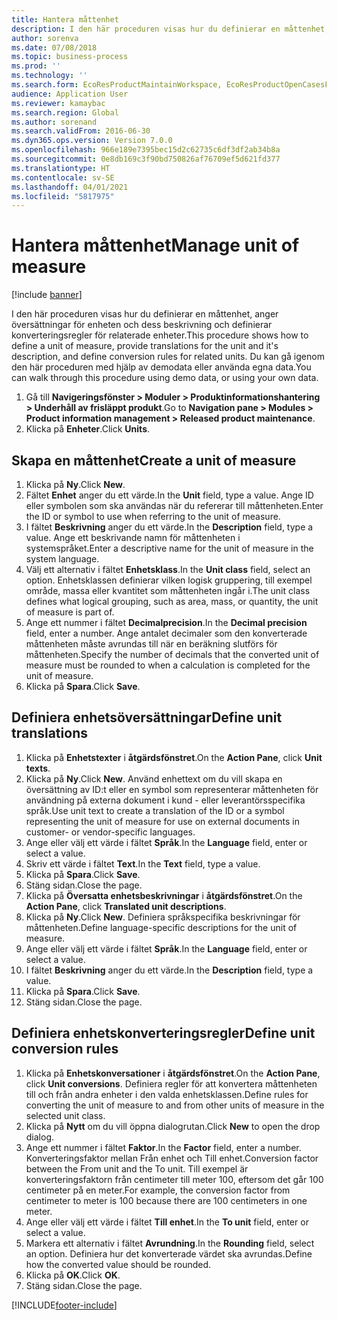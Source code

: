 ```yaml
---
title: Hantera måttenhet
description: I den här proceduren visas hur du definierar en måttenhet, anger översättningar för enheten och dess beskrivning och definierar konverteringsregler för relaterade enheter.
author: sorenva
ms.date: 07/08/2018
ms.topic: business-process
ms.prod: ''
ms.technology: ''
ms.search.form: EcoResProductMaintainWorkspace, EcoResProductOpenCasesFormPart, UnitOfMeasure, UnitOfMeasureReportingTranslation, UnitOfMeasureTranslation, UnitOfMeasureConversion, UnitOfMeasureConversionEditOrCreate, UnitOfMeasureLookup, UnitOfMeasureCalculator, UnitOfMeasureWizard, UnitOfMeasureLookupTest
audience: Application User
ms.reviewer: kamaybac
ms.search.region: Global
ms.author: sorenand
ms.search.validFrom: 2016-06-30
ms.dyn365.ops.version: Version 7.0.0
ms.openlocfilehash: 966e189e7395bec15d2c62735c6df3df2ab34b8a
ms.sourcegitcommit: 0e8db169c3f90bd750826af76709ef5d621fd377
ms.translationtype: HT
ms.contentlocale: sv-SE
ms.lasthandoff: 04/01/2021
ms.locfileid: "5817975"
---
```

# <a name="manage-unit-of-measure"></a><span data-ttu-id="59bf7-103">Hantera måttenhet</span><span class="sxs-lookup"><span data-stu-id="59bf7-103">Manage unit of measure</span></span>

[!include [banner](../../includes/banner.md)]

<span data-ttu-id="59bf7-104">I den här proceduren visas hur du definierar en måttenhet, anger översättningar för enheten och dess beskrivning och definierar konverteringsregler för relaterade enheter.</span><span class="sxs-lookup"><span data-stu-id="59bf7-104">This procedure shows how to define a unit of measure, provide translations for the unit and it's description, and define conversion rules for related units.</span></span> <span data-ttu-id="59bf7-105">Du kan gå igenom den här proceduren med hjälp av demodata eller använda egna data.</span><span class="sxs-lookup"><span data-stu-id="59bf7-105">You can walk through this procedure using demo data, or using your own data.</span></span>

1. <span data-ttu-id="59bf7-106">Gå till **Navigeringsfönster > Moduler > Produktinformationshantering > Underhåll av frisläppt produkt**.</span><span class="sxs-lookup"><span data-stu-id="59bf7-106">Go to **Navigation pane > Modules > Product information management > Released product maintenance**.</span></span>
2. <span data-ttu-id="59bf7-107">Klicka på **Enheter**.</span><span class="sxs-lookup"><span data-stu-id="59bf7-107">Click **Units**.</span></span>

## <a name="create-a-unit-of-measure"></a><span data-ttu-id="59bf7-108">Skapa en måttenhet</span><span class="sxs-lookup"><span data-stu-id="59bf7-108">Create a unit of measure</span></span>
1. <span data-ttu-id="59bf7-109">Klicka på **Ny**.</span><span class="sxs-lookup"><span data-stu-id="59bf7-109">Click **New**.</span></span>
2. <span data-ttu-id="59bf7-110">Fältet **Enhet** anger du ett värde.</span><span class="sxs-lookup"><span data-stu-id="59bf7-110">In the **Unit** field, type a value.</span></span> <span data-ttu-id="59bf7-111">Ange ID eller symbolen som ska användas när du refererar till måttenheten.</span><span class="sxs-lookup"><span data-stu-id="59bf7-111">Enter the ID or symbol to use when referring to the unit of measure.</span></span>  
3. <span data-ttu-id="59bf7-112">I fältet **Beskrivning** anger du ett värde.</span><span class="sxs-lookup"><span data-stu-id="59bf7-112">In the **Description** field, type a value.</span></span> <span data-ttu-id="59bf7-113">Ange ett beskrivande namn för måttenheten i systemspråket.</span><span class="sxs-lookup"><span data-stu-id="59bf7-113">Enter a descriptive name for the unit of measure in the system language.</span></span>  
4. <span data-ttu-id="59bf7-114">Välj ett alternativ i fältet **Enhetsklass**.</span><span class="sxs-lookup"><span data-stu-id="59bf7-114">In the **Unit class** field, select an option.</span></span> <span data-ttu-id="59bf7-115">Enhetsklassen definierar vilken logisk gruppering, till exempel område, massa eller kvantitet som måttenheten ingår i.</span><span class="sxs-lookup"><span data-stu-id="59bf7-115">The unit class defines what logical grouping, such as area, mass, or quantity, the unit of measure is part of.</span></span>  
5. <span data-ttu-id="59bf7-116">Ange ett nummer i fältet **Decimalprecision**.</span><span class="sxs-lookup"><span data-stu-id="59bf7-116">In the **Decimal precision** field, enter a number.</span></span> <span data-ttu-id="59bf7-117">Ange antalet decimaler som den konverterade måttenheten måste avrundas till när en beräkning slutförs för måttenheten.</span><span class="sxs-lookup"><span data-stu-id="59bf7-117">Specify the number of decimals that the converted unit of measure must be rounded to when a calculation is completed for the unit of measure.</span></span>  
6. <span data-ttu-id="59bf7-118">Klicka på **Spara**.</span><span class="sxs-lookup"><span data-stu-id="59bf7-118">Click **Save**.</span></span>

## <a name="define-unit-translations"></a><span data-ttu-id="59bf7-119">Definiera enhetsöversättningar</span><span class="sxs-lookup"><span data-stu-id="59bf7-119">Define unit translations</span></span>
1. <span data-ttu-id="59bf7-120">Klicka på **Enhetstexter** i **åtgärdsfönstret**.</span><span class="sxs-lookup"><span data-stu-id="59bf7-120">On the **Action Pane**, click **Unit texts**.</span></span>
2. <span data-ttu-id="59bf7-121">Klicka på **Ny**.</span><span class="sxs-lookup"><span data-stu-id="59bf7-121">Click **New**.</span></span> <span data-ttu-id="59bf7-122">Använd enhettext om du vill skapa en översättning av ID:t eller en symbol som representerar måttenheten för användning på externa dokument i kund - eller leverantörsspecifika språk.</span><span class="sxs-lookup"><span data-stu-id="59bf7-122">Use unit text to create a translation of the ID or a symbol representing the unit of measure for use on external documents in customer- or vendor-specific languages.</span></span>  
3. <span data-ttu-id="59bf7-123">Ange eller välj ett värde i fältet **Språk**.</span><span class="sxs-lookup"><span data-stu-id="59bf7-123">In the **Language** field, enter or select a value.</span></span>
4. <span data-ttu-id="59bf7-124">Skriv ett värde i fältet **Text**.</span><span class="sxs-lookup"><span data-stu-id="59bf7-124">In the **Text** field, type a value.</span></span>
5. <span data-ttu-id="59bf7-125">Klicka på **Spara**.</span><span class="sxs-lookup"><span data-stu-id="59bf7-125">Click **Save**.</span></span>
6. <span data-ttu-id="59bf7-126">Stäng sidan.</span><span class="sxs-lookup"><span data-stu-id="59bf7-126">Close the page.</span></span>
7. <span data-ttu-id="59bf7-127">Klicka på **Översatta enhetsbeskrivningar** i **åtgärdsfönstret**.</span><span class="sxs-lookup"><span data-stu-id="59bf7-127">On the **Action Pane**, click **Translated unit descriptions**.</span></span>
8. <span data-ttu-id="59bf7-128">Klicka på **Ny**.</span><span class="sxs-lookup"><span data-stu-id="59bf7-128">Click **New**.</span></span> <span data-ttu-id="59bf7-129">Definiera språkspecifika beskrivningar för måttenheten.</span><span class="sxs-lookup"><span data-stu-id="59bf7-129">Define language-specific descriptions for the unit of measure.</span></span>  
9. <span data-ttu-id="59bf7-130">Ange eller välj ett värde i fältet **Språk**.</span><span class="sxs-lookup"><span data-stu-id="59bf7-130">In the **Language** field, enter or select a value.</span></span>
10. <span data-ttu-id="59bf7-131">I fältet **Beskrivning** anger du ett värde.</span><span class="sxs-lookup"><span data-stu-id="59bf7-131">In the **Description** field, type a value.</span></span>
11. <span data-ttu-id="59bf7-132">Klicka på **Spara**.</span><span class="sxs-lookup"><span data-stu-id="59bf7-132">Click **Save**.</span></span>
12. <span data-ttu-id="59bf7-133">Stäng sidan.</span><span class="sxs-lookup"><span data-stu-id="59bf7-133">Close the page.</span></span>

## <a name="define-unit-conversion-rules"></a><span data-ttu-id="59bf7-134">Definiera enhetskonverteringsregler</span><span class="sxs-lookup"><span data-stu-id="59bf7-134">Define unit conversion rules</span></span>
1. <span data-ttu-id="59bf7-135">Klicka på **Enhetskonversationer** i **åtgärdsfönstret**.</span><span class="sxs-lookup"><span data-stu-id="59bf7-135">On the **Action Pane**, click **Unit conversions**.</span></span> <span data-ttu-id="59bf7-136">Definiera regler för att konvertera måttenheten till och från andra enheter i den valda enhetsklassen.</span><span class="sxs-lookup"><span data-stu-id="59bf7-136">Define rules for converting the unit of measure to and from other units of measure in the selected unit class.</span></span>  
2. <span data-ttu-id="59bf7-137">Klicka på **Nytt** om du vill öppna dialogrutan.</span><span class="sxs-lookup"><span data-stu-id="59bf7-137">Click **New** to open the drop dialog.</span></span>
3. <span data-ttu-id="59bf7-138">Ange ett nummer i fältet **Faktor**.</span><span class="sxs-lookup"><span data-stu-id="59bf7-138">In the **Factor** field, enter a number.</span></span> <span data-ttu-id="59bf7-139">Konverteringsfaktor mellan Från enhet och Till enhet.</span><span class="sxs-lookup"><span data-stu-id="59bf7-139">Conversion factor between the From unit and the To unit.</span></span> <span data-ttu-id="59bf7-140">Till exempel är konverteringsfaktorn från centimeter till meter 100, eftersom det går 100 centimeter på en meter.</span><span class="sxs-lookup"><span data-stu-id="59bf7-140">For example, the conversion factor from centimeter to meter is 100 because there are 100 centimeters in one meter.</span></span>  
4. <span data-ttu-id="59bf7-141">Ange eller välj ett värde i fältet **Till enhet**.</span><span class="sxs-lookup"><span data-stu-id="59bf7-141">In the **To unit** field, enter or select a value.</span></span>
5. <span data-ttu-id="59bf7-142">Markera ett alternativ i fältet **Avrundning**.</span><span class="sxs-lookup"><span data-stu-id="59bf7-142">In the **Rounding** field, select an option.</span></span> <span data-ttu-id="59bf7-143">Definiera hur det konverterade värdet ska avrundas.</span><span class="sxs-lookup"><span data-stu-id="59bf7-143">Define how the converted value should be rounded.</span></span>  
6. <span data-ttu-id="59bf7-144">Klicka på **OK**.</span><span class="sxs-lookup"><span data-stu-id="59bf7-144">Click **OK**.</span></span>
7. <span data-ttu-id="59bf7-145">Stäng sidan.</span><span class="sxs-lookup"><span data-stu-id="59bf7-145">Close the page.</span></span>



[!INCLUDE[footer-include](../../../includes/footer-banner.md)]